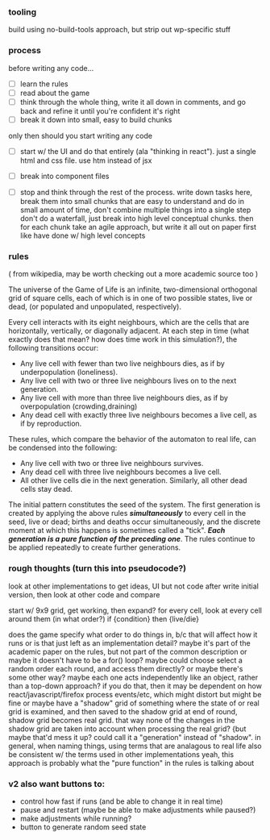 ### tooling

build using no-build-tools approach, but strip out wp-specific stuff


### process

before writing any code...
- [ ] learn the rules
- [ ] read about the game
- [ ] think through the whole thing, write it all down in comments, and go back and refine it until you're confident it's right
- [ ] break it down into small, easy to build chunks

only then should you start writing any code
- [ ] start w/ the UI and do that entirely (ala "thinking in react"). just a single html and css file. use htm instead of jsx
- [ ] break into component files
- [ ] stop and think through the rest of the process. write down tasks here,
	break them into small chunks that are easy to understand and do in small amount of time, don't combine multiple things into a single step
	don't do a waterfall, just break into high level conceptual chunks.
		then for each chunk take an agile approach, but write it all out on paper first like have done w/ high level concepts



### rules

( from wikipedia, may be worth checking out a more academic source too )

The universe of the Game of Life is an infinite, two-dimensional orthogonal grid of square cells,
each of which is in one of two possible states, live or dead, (or populated and unpopulated, respectively).

Every cell interacts with its eight neighbours, which are the cells that are horizontally, vertically, or diagonally adjacent.
At each step in time (what exactly does that mean? how does time work in this simulation?), the following transitions occur:

* Any live cell with fewer than two live neighbours dies, as if by underpopulation (loneliness).
* Any live cell with two or three live neighbours lives on to the next generation.
* Any live cell with more than three live neighbours dies, as if by overpopulation (crowding,draining)
* Any dead cell with exactly three live neighbours becomes a live cell, as if by reproduction.

These rules, which compare the behavior of the automaton to real life, can be condensed into the following:

* Any live cell with two or three live neighbours survives.
* Any dead cell with three live neighbours becomes a live cell.
* All other live cells die in the next generation. Similarly, all other dead cells stay dead.

The initial pattern constitutes the seed of the system. The first generation is created by applying the above rules ___simultaneously___ to
 every cell in the seed, live or dead; births and deaths occur simultaneously, and the discrete moment at which this happens is sometimes called a "tick".
  ___Each generation is a ***pure function*** of the preceding one___. The rules continue to be applied repeatedly to create further generations.




### rough thoughts (turn this into pseudocode?)

look at other implementations to get ideas, UI but not code
after write initial version, then look at other code and compare


start w/ 9x9 grid, get working, then expand?
for every cell, look at every cell around them (in what order?)
if {condition} then {live/die}

does the game specify what order to do things in, b/c that will affect how it runs
	or is that just left as an implementation detail?
	maybe it's part of the academic paper on the rules, but not part of the common description
	or maybe it doesn't have to be a for() loop? maybe could choose select a random order each round, and access them directly?
	or maybe there's some other way? maybe each one acts independently like an object, rather than a top-down approach?
		if you do that, then it may be dependent on how react/javascript/firefox process events/etc, which might distort but might be fine
	or maybe have a "shadow" grid of something where the state of or real grid is examined, and then saved to the shadow grid
		at end of round, shadow grid becomes real grid. that way none of the changes in the shadow grid are taken into account when processing the real grid?
			{but maybe that'd mess it up?
			could call it a "generation" instead of "shadow".
			in general, when naming things, using terms that are analagous to real life
				also be consistent w/ the terms used in other implementations
		yeah, this approach is probably what the "pure function" in the rules is talking about


### v2 also want buttons to:
 * control how fast if runs (and be able to change it in real time)
 * pause and restart (maybe be able to make adjustments while paused?)
 * make adjustments while running?
 * button to generate random seed state
